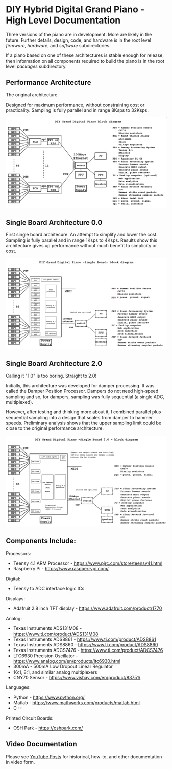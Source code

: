# DIY Hybrid Digital Grand Piano - High Level Documentation

Three versions of the piano are in development. More are likely in the future. Further details, design, code, and hardware is in the root level *firmware*, *hardware*, and *software* subdirectories.

If a piano based on one of these architectures is stable enough for release, then information on all components required to build the piano is in the root level *packages* subdirectory.

## Performance Architecture
The original architecture.

Designed for maximum performance, without constraining cost or practicality. Sampling is fully parallel and in range 8Ksps to 32Ksps.

![alt text](block_diagram_performance.png)

## Single Board Architecture 0.0
First single board architecure. An attempt to simplify and lower the cost. Sampling is fully parallel and in range 1Ksps to 4Ksps. Results show this architecture gives up performance without much benefit to simplicity or cost.

![alt text](block_diagram_single_board.png)

## Single Board Architecture 2.0
Calling it "1.0" is too boring. Straight to 2.0!

Initially, this architecture was developed for damper processing. It was called the Damper Position Processor. Dampers do not need high-speed sampling and so, for dampers, sampling was fully sequential (a single ADC, multiplexed).

However, after testing and thinking more about it, I combined parallel plus sequential sampling into a design that scales from damper to hammer speeds. Preliminary analysis shows that the upper sampling limit could be close to the original performance architecture.

![alt text](block_diagram_single_board2.png)

## Components Include:

Processors:
* Teensy 4.1 ARM Processor - https://www.pjrc.com/store/teensy41.html
* Raspberry Pi - https://www.raspberrypi.com/

Digital:
* Teensy to ADC interface logic ICs

Displays:
* Adafruit 2.8 inch TFT display - https://www.adafruit.com/product/1770

Analog:
* Texas Instruments ADS131M08 - https://www.ti.com/product/ADS131M08
* Texas Instruments ADS8861 - https://www.ti.com/product/ADS8861
* Texas Instruments ADS8860 - https://www.ti.com/product/ADS8860
* Texas Instruments ADCS7476 - https://www.ti.com/product/ADCS7476
* LTC6930 Precision Oscillator - https://www.analog.com/en/products/ltc6930.html
* 300mA - 500mA Low Dropout Linear Regulator
* 16:1, 8:1, and similar analog multiplexers
* CNY70 Sensor - https://www.vishay.com/en/product/83751/

Languages:
* Python - https://www.python.org/
* Matlab - https://www.mathworks.com/products/matlab.html
* C++

Printed Circuit Boards:
* OSH Park - https://oshpark.com/

## Video Documentation

Please see [YouTube Posts](video_documentation.md) for historical, how-to, and other documentation in video form.
